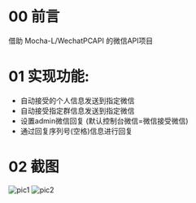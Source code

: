 # 00 前言
借助 Mocha-L/WechatPCAPI 的微信API项目  

# 01 实现功能:  
- 自动接受的个人信息发送到指定微信  
- 自动接受指定群信息发送到指定微信
- 设置admin微信回复 (默认控制台微信=微信接受微信)
- 通过回复序列号(空格)信息进行回复

# 02 截图

![pic1](https://github.com/elliot-bia/msg_reply/blob/master/pic10.jpg)
![pic2](https://github.com/elliot-bia/msg_reply/blob/master/pic11.jpg)

